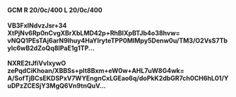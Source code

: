 #### GCM R 20/0c/400 L 20/0c/400
**VB3FxINdvzJsr+34**<br/>**XtPjNv6Rp0nCvgXBrXbLMD42p+RhBlXpBTJb4o38hvw=**<br/>**vNQQ1PEsTAj6arN9Ihuy4HaYIryteTPP0MlMpy5Denw0u/TM3/O2VsS7Tbylc6wB2dZoQq8lPaE1g1TP...**<br/><br/>
**NXRE2tJfiVvlxywO**<br/>**zePqdCiKhoan/XBBSs+pIt8Bxm+eW0w+AHL7uW8G4wk=**<br/>**A/SofTjBCsEKDSPxV7WYEngnCxLGEao6q/doPkK2dbGR7ch0CH6hL01/YuDPzZCESjY3MgQ6Vn9tnQuV...**